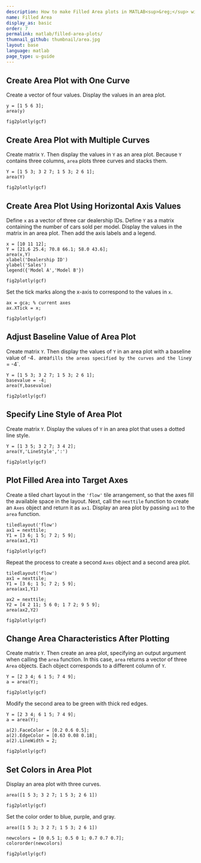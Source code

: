 ```yaml
---
description: How to make Filled Area plots in MATLAB<sup>&reg;</sup> with Plotly.
name: Filled Area
display_as: basic
order: 7
permalink: matlab/filled-area-plots/
thumnail_github: thumbnail/area.jpg
layout: base
language: matlab
page_type: u-guide
---
```


## Create Area Plot with One Curve

Create a vector of four values. Display the values in an area plot.

```{matlab}
y = [1 5 6 3];
area(y)

fig2plotly(gcf)
```


<!--------------------- EXAMPLE BREAK ------------------------->

## Create Area Plot with Multiple Curves

Create matrix `Y`. Then display the values in `Y` as an area plot. Because `Y` contains three columns, `area` plots three curves and stacks them.

```{matlab}
Y = [1 5 3; 3 2 7; 1 5 3; 2 6 1];
area(Y)

fig2plotly(gcf)
```

<!--------------------- EXAMPLE BREAK ------------------------->

## Create Area Plot Using Horizontal Axis Values

Define `x` as a vector of three car dealership IDs. Define `Y` as a matrix containing the number of cars sold per model. Display the values in the matrix in an area plot. Then add the axis labels and a legend.

```{matlab}
x = [10 11 12];
Y = [21.6 25.4; 70.8 66.1; 58.0 43.6];
area(x,Y)
xlabel('Dealership ID')
ylabel('Sales')
legend({'Model A','Model B'})

fig2plotly(gcf)
```

Set the tick marks along the x-axis to correspond to the values in `x`. 

```{matlab}
ax = gca; % current axes
ax.XTick = x;

fig2plotly(gcf)
```


<!--------------------- EXAMPLE BREAK ------------------------->

## Adjust Baseline Value of Area Plot

Create matrix `Y`. Then display the values of `Y` in an area plot with a baseline value of -4`. `area` fills the areas specified by the curves and the line `y = -4`.

```{matlab}
Y = [1 5 3; 3 2 7; 1 5 3; 2 6 1];
basevalue = -4;
area(Y,basevalue)

fig2plotly(gcf)
```

<!--------------------- EXAMPLE BREAK ------------------------->

## Specify Line Style of Area Plot

Create matrix `Y`. Display the values of `Y` in an area plot that uses a dotted line style.

```{matlab}
Y = [1 3 5; 3 2 7; 3 4 2];
area(Y,'LineStyle',':')

fig2plotly(gcf)
```

<!--------------------- EXAMPLE BREAK ------------------------->

## Plot Filled Area into Target Axes

Create a tiled chart layout in the `'flow'` tile arrangement, so that the axes fill the available space in the layout. Next, call the `nexttile` function to create an `Axes` object and return it as `ax1`. Display an area plot by passing `ax1` to the `area` function.

```{matlab}
tiledlayout('flow')
ax1 = nexttile;
Y1 = [3 6; 1 5; 7 2; 5 9];
area(ax1,Y1)

fig2plotly(gcf)
```

Repeat the process to create a second `Axes` object and a second area plot.

```{matlab}
tiledlayout('flow')
ax1 = nexttile;
Y1 = [3 6; 1 5; 7 2; 5 9];
area(ax1,Y1)

ax2 = nexttile;
Y2 = [4 2 11; 5 6 0; 1 7 2; 9 5 9];
area(ax2,Y2)

fig2plotly(gcf)
```


<!--------------------- EXAMPLE BREAK ------------------------->

## Change Area Characteristics After Plotting

Create matrix `Y`. Then create an area plot, specifying an output argument when calling the `area` function. In this case, `area` returns a vector of three `Area` objects. Each object corresponds to a different column of `Y`.

```{matlab}
Y = [2 3 4; 6 1 5; 7 4 9];
a = area(Y);

fig2plotly(gcf)
```

Modify the second area to be green with thick red edges.

```{matlab}
Y = [2 3 4; 6 1 5; 7 4 9];
a = area(Y);

a(2).FaceColor = [0.2 0.6 0.5];
a(2).EdgeColor = [0.63 0.08 0.18];
a(2).LineWidth = 2;

fig2plotly(gcf)
```


<!--------------------- EXAMPLE BREAK ------------------------->

## Set Colors in Area Plot

Display an area plot with three curves.

```{matlab}
area([1 5 3; 3 2 7; 1 5 3; 2 6 1])

fig2plotly(gcf)
```

Set the color order to blue, purple, and gray.

```{matlab}
area([1 5 3; 3 2 7; 1 5 3; 2 6 1])

newcolors = [0 0.5 1; 0.5 0 1; 0.7 0.7 0.7];
colororder(newcolors)

fig2plotly(gcf)
```



<!--------------------- EXAMPLE BREAK ------------------------->

